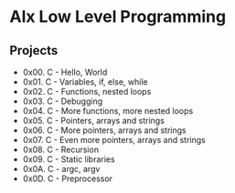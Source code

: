 # Alx Low Level Programming

## Projects

-   0x00. C - Hello, World
-   0x01. C - Variables, if, else, while
-   0x02. C - Functions, nested loops
-   0x03. C - Debugging
-   0x04. C - More functions, more nested loops
-   0x05. C - Pointers, arrays and strings
-   0x06. C - More pointers, arrays and strings
-   0x07. C - Even more pointers, arrays and strings
-   0x08. C - Recursion
-   0x09. C - Static libraries
-   0x0A. C - argc, argv
-   0x0D. C - Preprocessor
